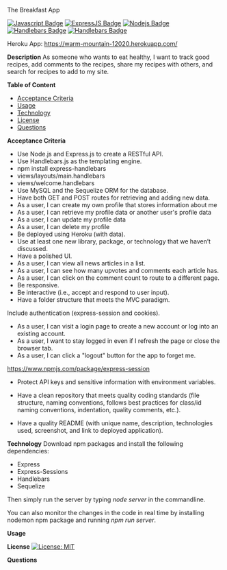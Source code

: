 The Breakfast App

[![Javascript Badge](https://img.shields.io/badge/-Javascript-F0DB4F?style=for-the-badge&labelColor=black&logo=javascript&logoColor=F0DB4F)](#) 
[![ExpressJS Badge](https://img.shields.io/badge/-Express.JS-ff781f?style=for-the-badge&labelColor=black&logo=express&logoColor=FF781F)](#) 
[![Nodejs Badge](https://img.shields.io/badge/-Node.js-3C873A?style=for-the-badge&labelColor=black&logo=node.js&logoColor=3C873A)](#)
[![Handlebars Badge](https://img.shields.io/badge/hbs-Handlebars.JS-orange?style=for-the-badge&logo=appveyor?labelColor=black?logoColor=orange)](#)
[![Handlebars Badge](https://img.shields.io/badge/node-Sequelize.JS-blue?style=for-the-badge&logo=appveyor?labelColor=black?logoColor=blue)](#)

 Heroku App: https://warm-mountain-12020.herokuapp.com/

**Description** 
As someone who wants to eat healthy, I want to track good recipes, add comments to the recipes, share my recipes with others, and search for recipes to add to my site.

**Table of Content**
* [Acceptance Criteria](#acceptancecriteria)
* [Usage](#usage)  
* [Technology](#technology)
* [License](#license)
* [Questions](#questions)

**Acceptance Criteria**
* Use Node.js and Express.js to create a RESTful API.
* Use Handlebars.js as the templating engine.
* npm install express-handlebars
* views/layouts/main.handlebars
* views/welcome.handlebars
* Use MySQL and the Sequelize ORM for the database.
* Have both GET and POST routes for retrieving and adding new data.
* As a user, I can create my own profile that stores information about me
* As a user, I can retrieve my profile data or another user's profile data
* As a user, I can update my profile data
* As a user, I can delete my profile
* Be deployed using Heroku (with data).
* Use at least one new library, package, or technology that we haven’t discussed.
* Have a polished UI.
* As a user, I can view all news articles in a list.
* As a user, I can see how many upvotes and comments each article has.
* As a user, I can click on the comment count to route to a different page.
* Be responsive.
* Be interactive (i.e., accept and respond to user input).
* Have a folder structure that meets the MVC paradigm.
	
Include authentication (express-session and cookies).
* As a user, I can visit a login page to create a new account or log into an existing account.
* As a user, I want to stay logged in even if I refresh the page or close the browser tab.
* As a user, I can click a "logout" button for the app to forget me.

https://www.npmjs.com/package/express-session
	
* Protect API keys and sensitive information with environment variables.
	
* Have a clean repository that meets quality coding standards (file structure, naming conventions, follows best practices for class/id naming conventions, indentation, quality comments, etc.).
	
* Have a quality README (with unique name, description, technologies used, screenshot, and link to deployed application).

**Technology**
Download npm packages and install the following dependencies:
* Express
* Express-Sessions
* Handlebars
* Sequelize

Then simply run the server by typing *node server* in the commandline.

You can also monitor the changes in the code in real time by installing nodemon npm package and running *npm run server*.

**Usage**


**License**
[![License: MIT](https://img.shields.io/badge/License-MIT-yellow.svg)](https://opensource.org/licenses/MIT)

**Questions**